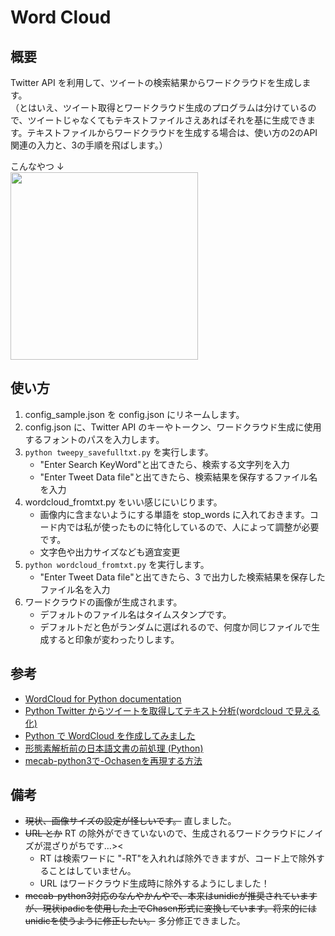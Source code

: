 # Word Cloud

## 概要

Twitter API を利用して、ツイートの検索結果からワードクラウドを生成します。  
（とはいえ、ツイート取得とワードクラウド生成のプログラムは分けているので、ツイートじゃなくてもテキストファイルさえあればそれを基に生成できます。テキストファイルからワードクラウドを生成する場合は、使い方の2のAPI関連の入力と、3の手順を飛ばします。）

こんなやつ ↓  
<img src="https://user-images.githubusercontent.com/27045715/75446511-e6388e80-59aa-11ea-9d35-42d17222f539.png" width="300px">

## 使い方

1. config_sample.json を config.json にリネームします。
2. config.json に、Twitter API のキーやトークン、ワードクラウド生成に使用するフォントのパスを入力します。
3. `python tweepy_savefulltxt.py` を実行します。
   - "Enter Search KeyWord"と出てきたら、検索する文字列を入力
   - "Enter Tweet Data file"と出てきたら、検索結果を保存するファイル名を入力
4. wordcloud_fromtxt.py をいい感じにいじります。
   - 画像内に含まないようにする単語を stop_words に入れておきます。コード内では私が使ったものに特化しているので、人によって調整が必要です。
   - 文字色や出力サイズなども適宜変更
5. `python wordcloud_fromtxt.py` を実行します。
   - "Enter Tweet Data file"と出てきたら、3 で出力した検索結果を保存したファイル名を入力
6. ワードクラウドの画像が生成されます。
   - デフォルトのファイル名はタイムスタンプです。
   - デフォルトだと色がランダムに選ばれるので、何度か同じファイルで生成すると印象が変わったりします。

## 参考

- [WordCloud for Python documentation](http://amueller.github.io/word_cloud/index.html)
- [Python Twitter からツイートを取得してテキスト分析(wordcloud で見える化)](https://qiita.com/kngsym2018/items/3719f8da1f129793257c)
- [Python で WordCloud を作成してみました](https://mmtomitomimm.blogspot.com/2018/12/word-cloud.html)
- [形態素解析前の日本語文書の前処理 (Python)](https://ohke.hateblo.jp/entry/2019/02/09/141500)
- [mecab-python3で-Ochasenを再現する方法](https://gist.github.com/polm/b305d500df28f190e346d50447682ec6)

## 備考

- ~~現状、画像サイズの設定が怪しいです。~~ 直しました。
- ~~URL とか~~ RT の除外ができていないので、生成されるワードクラウドにノイズが混ざりがちです…><
  - RT は検索ワードに "-RT"を入れれば除外できますが、コード上で除外することはしていません。
  - URL はワードクラウド生成時に除外するようにしました！
- ~~mecab-python3対応のなんやかんやで、本来はunidicが推奨されていますが、現状ipadicを使用した上でChasen形式に変換しています。将来的にはunidicを使うように修正したい。~~ 多分修正できました。